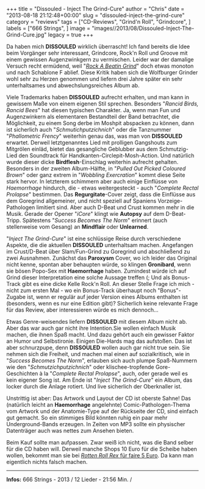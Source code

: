 +++
title = "Dissouled - Inject The Grind-Cure"
author = "Chris"
date = "2013-08-18 21:12:48+00:00"
slug = "dissouled-inject-the-grind-cure"
category = "reviews"
tags = ["CD-Reviews", "Grind'n Roll", "Grindcore", ]
labels = ["666 Strings", ]
image = "images//2013/08/Dissouled-Inject-The-Grind-Cure.jpg"
legacy = true
+++

Da haben mich **DISSOULED** wirklich überrascht! Ich fand bereits die Idee beim Vorgänger sehr interessant, Grindcore, Rock'n Roll und Groove mit einem gewissen Augenzwinkgern zu vermischen. Leider war der damalige Versuch recht ermüdend, weil "<a href="http://necroslaughter.de/2010/08/dissouled-rock-a-beatin-grind/" title="Dissouled – Rock A Beatin Grind">_Rock A Beatin Grind_</a>" doch etwas monoton und nach Schablone F ablief. Diese Kritik haben sich die Wolfburger Grinder wohl sehr zu Herzen genommen und liefern drei Jahre später ein sehr unterhaltsames und abwechslungsreiches Album ab.

Viele Trademarks haben **DISSOULED** aufrecht erhalten, und man kann in gewissem Maße von einem eigenen Stil sprechen. Besonders "_Rancid Birds, Rancid Bees_" hat diesen typischen Charakter. Ja, wenn man Fun und Augenzwinkern als elementaren Bestandteil der Band betrachtet, die Möglichkeit, zu einem Song derbe im Moshpit abspacken zu können, dann ist sicherlich auch "_Schmutichputzichnich_" oder die Tanznummer "_Phallometric Frency_" weiterhin genau das, was man von **DISSOULED** erwartet. Derweil letztgenanntes Lied mit prolligen Gangshouts zum Mitgrölen einläd, bietet das gesangliche Geblubber aus dem Schmutzig-Lied den Soundtrack für Handkanten-Circlepit-Mosh-Action. Und natürlich wurde dieser dicke **Birdflesh**-Einschlag weiterhin aufrecht gehalten. Besonders in der zweiten Album-Hälfte, in "_Pulled Out Picked Coloured Brown_" oder ganz extrem in "_Wobbling Exercration_" kommt diese Seite stark hervor. In letzterem schimmern aber auch einige Einflüsse von _Haemorrhage_ hindurch, die - etwas weitergesteckt - auch "_Complete Rectal Prolapse_" bestimmen. Das **Regurgitate**-Cover zeigt, dass die Einflüsse aus dem Goregrind allgemeiner, und nicht speziell auf Spaniens Vorzeige-Pathologen limitiert sind. Aber auch D-Beat und Crust kommen mehr in die Musik. Gerade der Opener "_iCore_" klingt wie **Autopsy** auf dem D-Beat-Tripp. Spätestens "_Success Becomes The Norm_" erinnert (auch stellenweise vom Gesang) an **Mindflair** oder **Unlearned**.

"_Inject The Grind-Cure_" ist eine schlüssige Reise durch verschiedene Aspekte, die die aktuellen **DISSOULED** unterhaltsam machen. Angefangen im Crust/D-Beat über Slam/Fun-Grind zu Goregrind und abschließend zu zwei Ausnahmen. Zunächst das **Paroxysm** Cover, wo ich leider das Original nicht kenne, spontan aber behaupten würde, so klingen **Gronibard**, wenn sie bösen Popo-Sex mit **Haemorrhage** haben. Zumindest würde ich auf Grind dieser Interpretation eine solche Aussage treffen (; Und als Bonus-Track gibt es eine dicke Kelle Rock'n Roll. An dieser Stelle Frage ich mich - nicht zum ersten Mal - wo ein Bonus-Track überhaupt noch "Bonus"-Zugabe ist, wenn er regulär auf jeder Version eines Albums enthalten ist (besonders, wenn es nur eine Edition gibt)? Sicherlich keine relevante Frage für das Review, aber interessieren würde es mich dennoch...

Etwas Genre-weisendes liefern **DISSOULED** mit diesem Album nicht ab. Aber das war auch gar nicht ihre Intention.Sie wollen einfach Musik machen, die ihnen Spaß macht. Und dazu gehört auch ein gewisser Faktor an Humor und Selbstironie. Einigen Die-Hards mag das aufstoßen. Das ist aber schnurzpupe, denn **DISSOULED** wollen auch gar nicht true sein. Sie nehmen sich die Freiheit, und machen mal einen auf sozialkritisch, wie in "_Success Becomes The Norm_", erlauben sich auch plumpe Spaß-Nummern wie den "_Schmutzichputzichnich_" oder klischee-tropfende Gore-Geschichten à la "_Complete Rectal Prolapse_", auch, oder gerade weil es kein eigener Song ist. Am Ende ist "_Inject The Grind-Cure_" ein Album, das locker durch die Anlage rotiert. Und live sicherlich der Oberknaller ist.

Unstrittig ist aber: Das Artwork und Layout der CD ist oberste Sahne! Das (natürlich leicht an **Haemorrhage** angelehnte) Comic-Pathologen-Thema vom Artwork und der Anatomie-Type auf der Rückseite  der CD, sind einfach gut gemacht. So ein stimmiges Bild könnten ruhig ein paar mehr Underground-Bands erzeugen. In Zeiten von MP3 sollte ein physischer Datenträger auch was nettes zum Ansehen bieten.

Beim Kauf sollte man aufpassen. Zwar weiß ich nicht, was die Band selber für die CD haben will. Derweil manche Shops 10 Euro für die Scheibe haben wollen, bekommt man sie bei <a href="http://www.rottenrollrex.com/de/dissouled-mcd-inject-the-grind-cure">_Rotten Roll Rex_ für faire 5 Euro</a>. Da kann man eigentlich nichts falsch machen.



---
**Infos:**
666 Strings - 2013 / 
12 Lieder - 21:56 Min. / 
